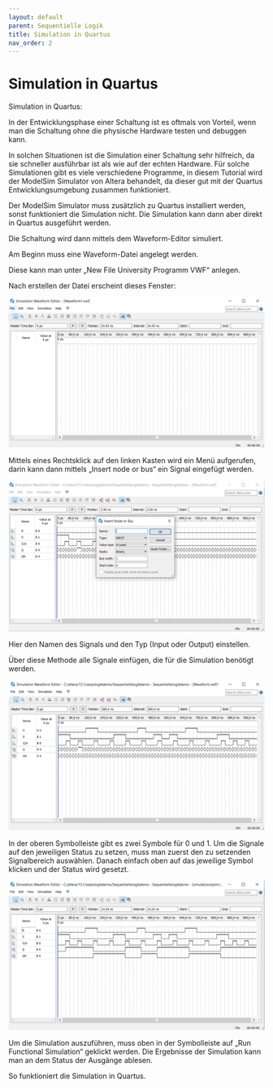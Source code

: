 ```yaml
---
layout: default
parent: Sequentielle Logik
title: Simulation in Quartus
nav_order: 2
---
```

# Simulation in Quartus

Simulation in Quartus:

In der Entwicklungsphase einer Schaltung ist es oftmals von Vorteil, wenn man die Schaltung ohne die physische Hardware testen und debuggen kann.

In solchen Situationen ist die Simulation einer Schaltung sehr hilfreich, da sie schneller ausführbar ist als wie auf der echten Hardware. Für solche Simulationen gibt es viele verschiedene Programme, in diesem Tutorial wird der ModelSim Simulator von Altera behandelt, da dieser gut mit der Quartus Entwicklungsumgebung zusammen funktioniert.

Der ModelSim Simulator muss zusätzlich zu Quartus installiert werden, sonst funktioniert die Simulation nicht. Die Simulation kann dann aber direkt in Quartus ausgeführt werden.

Die Schaltung wird dann mittels dem Waveform-Editor simuliert.

Am Beginn muss eine Waveform-Datei angelegt werden.

Diese kann man unter „New File University Programm VWF“ anlegen.

Nach erstellen der Datei erscheint dieses Fenster:

![Simulation-01](../assets/simulation01.png)

Mittels eines Rechtsklick auf den linken Kasten wird ein Menü aufgerufen, darin kann dann mittels „Insert node or bus“ ein Signal eingefügt werden.

![Simulation-02](../assets/simulation2.png)

Hier den Namen des Signals und den Typ (Input oder Output) einstellen.

Über diese Methode alle Signale einfügen, die für die Simulation benötigt werden.

![Simulation-03](../assets/simulation3.png)

In der oberen Symbolleiste gibt es zwei Symbole für 0 und 1. Um die Signale auf den jeweiligen Status zu setzen, muss man zuerst den zu setzenden Signalbereich auswählen. Danach einfach oben auf das jeweilige Symbol klicken und der Status wird gesetzt.

![Simulation-04](../assets/simulation4.png)

Um die Simulation auszuführen, muss oben in der Symbolleiste auf „Run Functional Simulation“ geklickt werden. Die Ergebnisse der Simulation kann man an dem Status der Ausgänge ablesen.

So funktioniert die Simulation in Quartus.